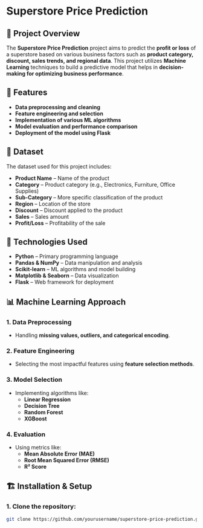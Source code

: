 # Superstore Price Prediction

## 📌 Project Overview  
The **Superstore Price Prediction** project aims to predict the **profit or loss** of a superstore based on various business factors such as **product category, discount, sales trends, and regional data**. This project utilizes **Machine Learning** techniques to build a predictive model that helps in **decision-making for optimizing business performance**.  

## 🚀 Features  
- **Data preprocessing and cleaning**  
- **Feature engineering and selection**  
- **Implementation of various ML algorithms**  
- **Model evaluation and performance comparison**  
- **Deployment of the model using Flask**  

## 📂 Dataset  
The dataset used for this project includes:  
- **Product Name** – Name of the product  
- **Category** – Product category (e.g., Electronics, Furniture, Office Supplies)  
- **Sub-Category** – More specific classification of the product  
- **Region** – Location of the store  
- **Discount** – Discount applied to the product  
- **Sales** – Sales amount  
- **Profit/Loss** – Profitability of the sale  

## 🔧 Technologies Used  
- **Python** – Primary programming language  
- **Pandas & NumPy** – Data manipulation and analysis  
- **Scikit-learn** – ML algorithms and model building  
- **Matplotlib & Seaborn** – Data visualization  
- **Flask** – Web framework for deployment  

## 📊 Machine Learning Approach  
### 1. Data Preprocessing  
- Handling **missing values, outliers, and categorical encoding**.  

### 2. Feature Engineering  
- Selecting the most impactful features using **feature selection methods**.  

### 3. Model Selection  
- Implementing algorithms like:  
  - **Linear Regression**  
  - **Decision Tree**  
  - **Random Forest**  
  - **XGBoost**  

### 4. Evaluation  
- Using metrics like:  
  - **Mean Absolute Error (MAE)**  
  - **Root Mean Squared Error (RMSE)**  
  - **R² Score**  

## 🏗️ Installation & Setup  
### 1. Clone the repository:  
```sh
git clone https://github.com/yourusername/superstore-price-prediction.git
